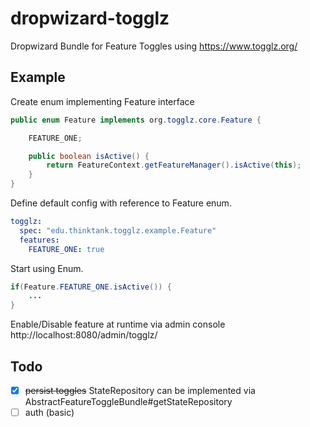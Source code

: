 # dropwizard-togglz
Dropwizard Bundle for Feature Toggles using https://www.togglz.org/

## Example
Create enum implementing Feature interface

```java
public enum Feature implements org.togglz.core.Feature {

    FEATURE_ONE;

    public boolean isActive() {
        return FeatureContext.getFeatureManager().isActive(this);
    }
}
```

Define default config with reference to Feature enum.
```yaml
togglz:
  spec: "edu.thinktank.togglz.example.Feature"
  features:
    FEATURE_ONE: true
```

Start using Enum.
```java
if(Feature.FEATURE_ONE.isActive()) {
    ...
}
```

Enable/Disable feature at runtime via admin console
http://localhost:8080/admin/togglz/

## Todo
- [x] ~~persist toggles~~ StateRepository can be implemented via AbstractFeatureToggleBundle#getStateRepository
- [ ] auth (basic)
